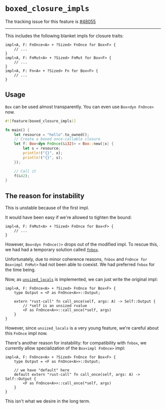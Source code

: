 # `boxed_closure_impls`

The tracking issue for this feature is [#48055]

[#48055]: https://github.com/rust-lang/rust/issues/48055

------------------------

This includes the following blanket impls for closure traits:

```rust,ignore
impl<A, F: FnOnce<A> + ?Sized> FnOnce for Box<F> {
    // ...
}
impl<A, F: FnMut<A> + ?Sized> FnMut for Box<F> {
    // ...
}
impl<A, F: Fn<A> + ?Sized> Fn for Box<F> {
    // ...
}
```

## Usage

`Box` can be used almost transparently. You can even use `Box<dyn FnOnce>` now.

```rust
#![feature(boxed_closure_impls)]

fn main() {
    let resource = "hello".to_owned();
    // Create a boxed once-callable closure
    let f: Box<dyn FnOnce(&i32)> = Box::new(|x| {
        let s = resource;
        println!("{}", x);
        println!("{}", s);
    });

    // Call it
    f(&42);
}
```

## The reason for instability

This is unstable because of the first impl.

It would have been easy if we're allowed to tighten the bound:

```rust,ignore
impl<A, F: FnMut<A> + ?Sized> FnOnce for Box<F> {
    // ...
}
```

However, `Box<dyn FnOnce()>` drops out of the modified impl.
To rescue this, we had had a temporary solution called [`fnbox`][fnbox].

[fnbox]: library-features/fnbox.html

Unfortunately, due to minor coherence reasons, `fnbox` and
`FnOnce for Box<impl FnMut>` had not been able to coexist.
We had preferred `fnbox` for the time being.

Now, as [`unsized_locals`][unsized_locals] is implemented, we can just write the
original impl:

[unsized_locals]: language-features/unsized-locals.html

```rust,ignore
impl<A, F: FnOnce<A> + ?Sized> FnOnce for Box<F> {
    type Output = <F as FnOnce<A>>::Output;

    extern "rust-call" fn call_once(self, args: A) -> Self::Output {
        // *self is an unsized rvalue
        <F as FnOnce<A>>::call_once(*self, args)
    }
}
```

However, since `unsized_locals` is a very young feature, we're careful about
this `FnOnce` impl now.

There's another reason for instability: for compatibility with `fnbox`,
we currently allow specialization of the `Box<impl FnOnce>` impl:

```rust,ignore
impl<A, F: FnOnce<A> + ?Sized> FnOnce for Box<F> {
    type Output = <F as FnOnce<A>>::Output;

    // we have "default" here
    default extern "rust-call" fn call_once(self, args: A) -> Self::Output {
        <F as FnOnce<A>>::call_once(*self, args)
    }
}
```

This isn't what we desire in the long term.
